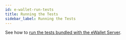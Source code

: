 ```yaml
---
id: e-wallet-run-tests
title: Running the Tests
sidebar_label: Running the Tests
---
```


See how to [run the tests bundled with the eWallet Server](https://github.com/omisego/ewallet/blob/master/docs/tests/README.md).
